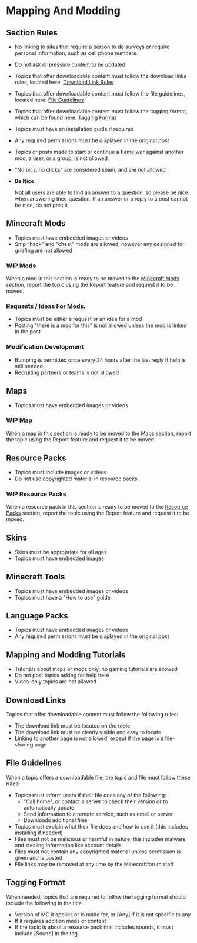 # Mapping And Modding

## Section Rules

* No linking to sites that require a person to do surveys or require personal information, such as cell phone numbers.
* Do not ask or pressure content to be updated
* Topics that offer downloadable content must follow the download links rules, located here: [Download Link Rules](#mapping_and_modding:download_links)
* Topics that offer downloadable content must follow the file guidelines, located here: [File Guidelines](#mapping-and-modding:upload-guidelines) 
* Topics that offer downloadable content must follow the tagging format, which can be found here: [Tagging Format](#mapping-and-modding:tagging-format)
* Topics must have an installation guide if required
* Any required permissions must be displayed in the original post
* Topics or posts made to start or continue a flame war against another mod, a user, or a group, is not allowed.
* "No pics, no clicks" are considered spam, and are not allowed
* __Be Nice__

  Not all users are able to find an answer to a question, so please be nice when answering their question. If an answer 
  or a reply to a post cannot be nice, do not post it

## Minecraft Mods

* Topics must have embedded images or videos
* Smp "hack" and "cheat" mods are allowed, however any designed for griefing are not allowed

### WIP Mods

When a mod in this section is ready to be moved to the [Minecraft Mods](http://www.minecraftforum.net/forum/51-minecraft-mods/) section, 
report the topic using the Report feature and request it to be moved.

### Requests / Ideas For Mods.

* Topics must be either a request or an idea for a mod
* Posting "there is a mod for this" is not allowed unless the mod is linked in the post

### Modification Development

* Bumping is permitted once every 24 hours after the last reply if help is still needed
* Recruiting partners or teams is not allowed

## Maps

* Topics must have embedded images or videos

### WIP Map

When a map in this section is ready to be moved to the [Maps](http://www.minecraftforum.net/forum/53-maps/) section, 
report the topic using the Report feature and request it to be moved.

## Resource Packs

* Topics must include images or videos
* Do not use copyrighted material in resource packs

### WIP Resource Packs

When a resource pack in this section is ready to be moved to the [Resource Packs](http://www.minecraftforum.net/forum/41-resource-packs/) section, 
report the topic using the Report feature and request it to be moved.

## Skins

* Skins must be appropriate for all ages
* Topics must have embedded images

## Minecraft Tools

* Topics must have embedded images or videos
* Topics must have a "How to use" guide

## Language Packs

* Topics must have embedded images or videos
* Any required permissions must be displayed in the original post

## Mapping and Modding Tutorials

* Tutorials about maps or mods only, no gaming tutorials are allowed
* Do not post topics asking for help here
* Video-only topics are not allowed

## Download Links

Topics that offer downloadable content must follow the following rules:

  * The download link must be located on the topic
  * The download link must be clearly visible and easy to locate
  * Linking to another page is not allowed, except if the page is a file-sharing page
  
## File Guidelines

When a topic offers a downloadable file, the topic and file must follow these rules:

  * Topics must inform users if their file does any of the following:
    - "Call home", or contact a server to check their version or to automatically update
    - Send information to a remote service, such as email or server
    - Downloads additional files
  * Topics must explain what their file does and how to use it (this includes installing if needed)
  * Files must not be malicious or harmful in nature, this includes malware and stealing information like account details
  * Files must not contain any copyrighted material unless permission is given and is posted
  * File links may be removed at any time by the Minecraftforum staff
  
## Tagging Format

When needed, topics that are required to follow the tagging format should include the following in the title

 * Version of MC it applies or is made for, or [Any] if it is not specific to any 
 * If it requires addition mods or content
 * If the topic is about a resource pack that includes sounds, it must include [Sound] in the tag
 
